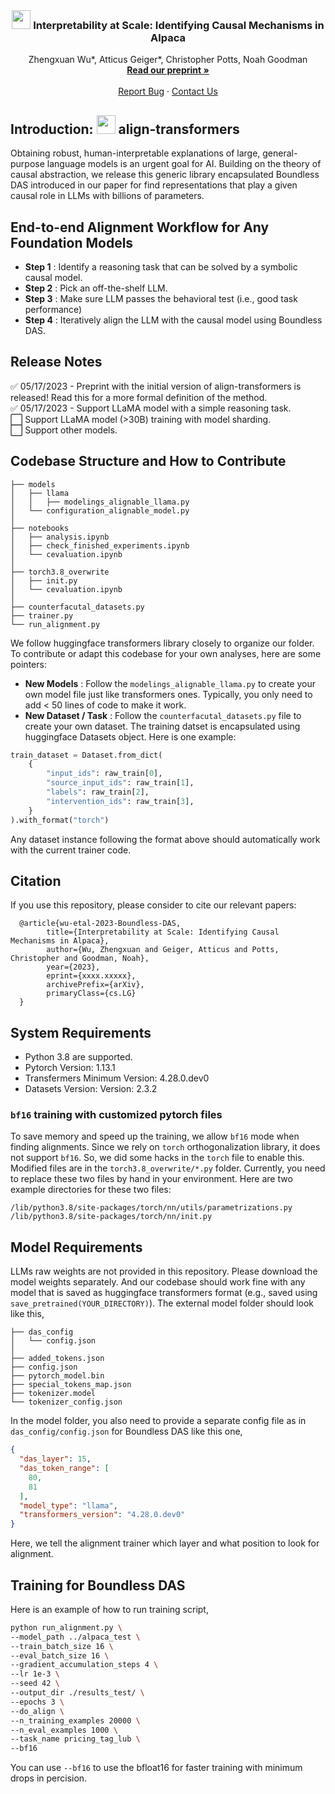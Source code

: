 <br />
<div align="center">
  <h3 align="center"><img src="https://i.ibb.co/N1kYZy5/icon.png" width="30" height="30"> Interpretability at Scale: Identifying Causal Mechanisms in Alpaca</h3>
  <p align="center">
    Zhengxuan Wu*, Atticus Geiger*, Christopher Potts, Noah Goodman
    <br />
    <a href="https://arxiv.org/abs/xxxx.xxxxx"><strong>Read our preprint »</strong></a>
    <br />
    <br />
    <a href="https://github.com/frankaging/align-transformers/issues">Report Bug</a>
    ·
    <a href="https://nlp.stanford.edu/~wuzhengx/">Contact Us</a>
  </p>
</div>

## Introduction: <img src="https://i.ibb.co/N1kYZy5/icon.png" width="30" height="30"> **align-transformers**
Obtaining robust, human-interpretable explanations of large, general-purpose language models is an urgent goal for AI. Building on the theory of causal abstraction, we release this generic  library encapsulated Boundless DAS introduced in our paper for find representations that play a given causal role in LLMs with billions of parameters.

## End-to-end Alignment Workflow for Any Foundation Models
- **Step 1** : Identify a reasoning task that can be solved by a symbolic causal model.
- **Step 2** : Pick an off-the-shelf LLM.
- **Step 3** : Make sure LLM passes the behavioral test (i.e., good task performance)
- **Step 4** : Iteratively align the LLM with the causal model using Boundless DAS.

## Release Notes
:white_check_mark: 05/17/2023 - Preprint with the initial version of align-transformers is released! Read this for a more formal definition of the method.   
:white_check_mark: 05/17/2023 - Support LLaMA model with a simple reasoning task.  
⬜️ Support LLaMA model (>30B) training with model sharding.  
⬜️ Support other models.

## Codebase Structure and How to Contribute
```.
├── models
│   ├── llama
│   │   ├── modelings_alignable_llama.py
│   └── configuration_alignable_model.py
│
├── notebooks
│   ├── analysis.ipynb
│   ├── check_finished_experiments.ipynb
│   └── cevaluation.ipynb
│
├── torch3.8_overwrite
│   ├── init.py
│   └── cevaluation.ipynb
│ 
├── counterfacutal_datasets.py
├── trainer.py
└── run_alignment.py
 ```
 We follow huggingface transformers library closely to organize our folder. To contribute or adapt this codebase for your own analyses, here are some pointers:
 - **New Models** : Follow the `modelings_alignable_llama.py` to create your own model file just like transformers ones. Typically, you only need to add < 50 lines of code to make it work.
 - **New Dataset / Task** : Follow the `counterfacutal_datasets.py` file to create your own dataset. The training datset is encapsulated using huggingface Datasets object. Here is one example:
```python
train_dataset = Dataset.from_dict(
    {
        "input_ids": raw_train[0], 
        "source_input_ids": raw_train[1],
        "labels": raw_train[2],
        "intervention_ids": raw_train[3],
    }
).with_format("torch")
```
Any dataset instance following the format above should automatically work with the current trainer code.

## Citation
If you use this repository, please consider to cite our relevant papers:
```stex
  @article{wu-etal-2023-Boundless-DAS,
        title={Interpretability at Scale: Identifying Causal Mechanisms in Alpaca}, 
        author={Wu, Zhengxuan and Geiger, Atticus and Potts, Christopher and Goodman, Noah},
        year={2023},
        eprint={xxxx.xxxxx},
        archivePrefix={arXiv},
        primaryClass={cs.LG}
  }
```

## System Requirements
- Python 3.8 are supported.
- Pytorch Version: 1.13.1
- Transfermers Minimum Version: 4.28.0.dev0
- Datasets Version: Version: 2.3.2

### `bf16` training with customized pytorch files
To save memory and speed up the training, we allow `bf16` mode when finding alignments. Since we rely on `torch` orthogonalization library, it does not support `bf16`. So, we did some hacks in the `torch` file to enable this. Modified files are in the `torch3.8_overwrite/*.py` folder. Currently, you need to replace these two files by hand in your environment. Here are two example directories for these two files:
```
/lib/python3.8/site-packages/torch/nn/utils/parametrizations.py
/lib/python3.8/site-packages/torch/nn/init.py
```


## Model Requirements
LLMs raw weights are not provided in this repository. Please download the model weights separately. And our codebase should work fine with any model that is saved as huggingface transformers format (e.g., saved using `save_pretrained(YOUR_DIRECTORY)`). The external model folder should look like this,
```.
├── das_config
│   └── config.json
│
├── added_tokens.json
├── config.json
├── pytorch_model.bin
├── special_tokens_map.json
├── tokenizer.model
└── tokenizer_config.json
 ```

In the model folder, you also need to provide a separate config file as in `das_config/config.json` for Boundless DAS like this one,
```json
{
  "das_layer": 15,
  "das_token_range": [
    80,
    81
  ],
  "model_type": "llama",
  "transformers_version": "4.28.0.dev0"
}
```
Here, we tell the alignment trainer which layer and what position to look for alignment.

## Training for Boundless DAS
Here is an example of how to run training script,
```bash
python run_alignment.py \
--model_path ../alpaca_test \
--train_batch_size 16 \
--eval_batch_size 16 \
--gradient_accumulation_steps 4 \
--lr 1e-3 \
--seed 42 \
--output_dir ./results_test/ \
--epochs 3 \
--do_align \
--n_training_examples 20000 \
--n_eval_examples 1000 \
--task_name pricing_tag_lub \
--bf16
```
You can use `--bf16` to use the bfloat16 for faster training with minimum drops in percision.

